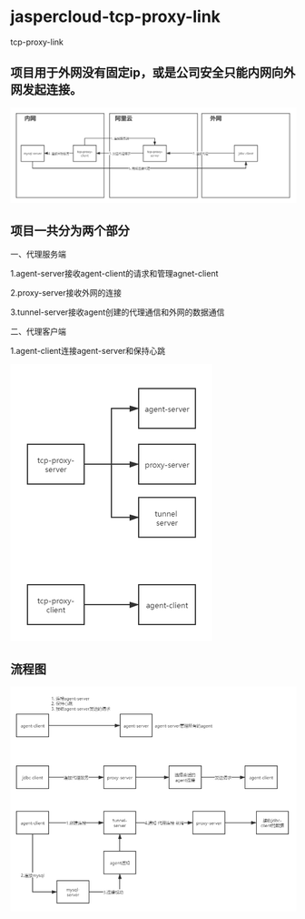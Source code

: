 # jaspercloud-tcp-proxy-link
tcp-proxy-link

## 项目用于外网没有固定ip，或是公司安全只能内网向外网发起连接。
<img src="data/preview.jpg">

## 项目一共分为两个部分
一、代理服务端

1.agent-server接收agent-client的请求和管理agnet-client

2.proxy-server接收外网的连接

3.tunnel-server接收agent创建的代理通信和外网的数据通信

二、代理客户端

1.agent-client连接agent-server和保持心跳

<img src="data/struct.jpg">

## 流程图
<img src="data/flow.jpg">
